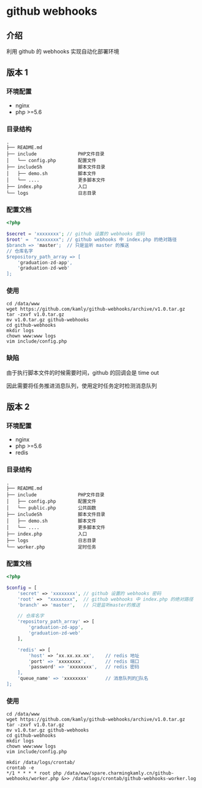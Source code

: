 # github webhooks

## 介绍

利用 github 的 webhooks 实现自动化部署环境

## 版本 1

### 环境配置

- nginx
- php >=5.6

### 目录结构

~~~
.
├── README.md
├── include               PHP文件目录
│   └── config.php        配置文件
├── includeSh             脚本文件目录
│   ├── demo.sh           脚本文件
│   └── ....              更多脚本文件
├── index.php             入口
└── logs                  日志目录
~~~

### 配置文档

```php
<?php

$secret = 'xxxxxxxx'; // github 设置的 webhooks 密码
$root' =  "xxxxxxxx"; // github webhooks 中 index.php 的绝对路径
$branch => 'master';  // 只是监听 master 的推送
// 仓库名字
$repository_path_array => [
    'graduation-zd-app', 
    'graduation-zd-web'
];
```

### 使用

```shell
cd /data/www
wget https://github.com/kamly/github-webhooks/archive/v1.0.tar.gz
tar -zxvf v1.0.tar.gz
mv v1.0.tar.gz github-webhooks
cd github-webhooks
mkdir logs
chown www:www logs
vim include/config.php
```

### 缺陷

由于执行脚本文件的时候需要时间，github 的回调会是 time out

因此需要将任务推进消息队列，使用定时任务定时检测消息队列


## 版本 2

### 环境配置

- nginx
- php >=5.6
- redis 

### 目录结构

~~~
.
├── README.md
├── include               PHP文件目录
│   ├── config.php        配置文件
│   └── public.php        公共函数
├── includeSh             脚本文件目录
│   ├── demo.sh           脚本文件
│   └── ....              更多脚本文件
├── index.php             入口
├── logs                  日志目录
└── worker.php            定时任务
~~~

### 配置文档

```php
<?php

$config = [
    'secret' => 'xxxxxxxx', // github 设置的 webhooks 密码
    'root' =>  "xxxxxxxx",  // github webhooks 中 index.php 的绝对路径
    'branch' => 'master',   // 只是监听master的推送

    // 仓库名字
    'repository_path_array' => [
        'graduation-zd-app', 
        'graduation-zd-web'
    ], 

    'redis' => [
        'host' => ‘xx.xx.xx.xx',    // redis 地址
        'port' => 'xxxxxxxx',       // redis 端口
        'password' => 'xxxxxxxx',   // redis 密码
    ],
    'queue_name' => 'xxxxxxxx'      // 消息队列的队名
];
```

### 使用

```shell
cd /data/www
wget https://github.com/kamly/github-webhooks/archive/v1.0.tar.gz
tar -zxvf v1.0.tar.gz
mv v1.0.tar.gz github-webhooks
cd github-webhooks
mkdir logs
chown www:www logs
vim include/config.php

mkdir /data/logs/crontab/
crontab -e
*/1 * * * * root php /data/www/spare.charmingkamly.cn/github-webhooks/worker.php &>> /data/logs/crontab/github-webhooks-worker.log
```

